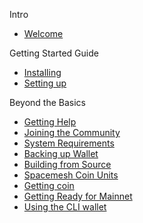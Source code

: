 Intro
- [Welcome](main.md)

Getting Started Guide
- [Installing](install.md)
- [Setting up](setup.md)

Beyond the Basics
- [Getting Help](help.md)
- [Joining the Community](comm.md)
- [System Requirements](requirements.md)
- [Backing up Wallet](backup.md)
- [Building from Source](build.md)
- [Spacemesh Coin Units](units.md)
- [Getting coin](tap.md)
- [Getting Ready for Mainnet](mainnet.md)
- [Using the CLI wallet](cli_wallet.md)
